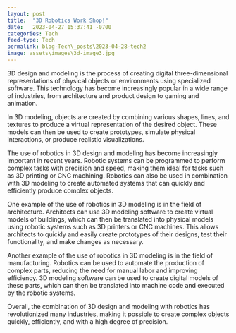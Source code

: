 ```yaml
---
layout: post
title:  "3D Robotics Work Shop!"
date:   2023-04-27 15:37:41 -0700
categories: Tech
feed-type: Tech
permalink: blog-Tech\_posts\2023-04-28-tech2
image: assets\images\3d-image3.jpg
---
```


3D design and modeling is the process of creating digital three-dimensional representations of physical objects or environments using specialized software. This technology has become increasingly popular in a wide range of industries, from architecture and product design to gaming and animation.

In 3D modeling, objects are created by combining various shapes, lines, and textures to produce a virtual representation of the desired object. These models can then be used to create prototypes, simulate physical interactions, or produce realistic visualizations.

The use of robotics in 3D design and modeling has become increasingly important in recent years. Robotic systems can be programmed to perform complex tasks with precision and speed, making them ideal for tasks such as 3D printing or CNC machining. Robotics can also be used in combination with 3D modeling to create automated systems that can quickly and efficiently produce complex objects.

One example of the use of robotics in 3D modeling is in the field of architecture. Architects can use 3D modeling software to create virtual models of buildings, which can then be translated into physical models using robotic systems such as 3D printers or CNC machines. This allows architects to quickly and easily create prototypes of their designs, test their functionality, and make changes as necessary.

Another example of the use of robotics in 3D modeling is in the field of manufacturing. Robotics can be used to automate the production of complex parts, reducing the need for manual labor and improving efficiency. 3D modeling software can be used to create digital models of these parts, which can then be translated into machine code and executed by the robotic systems.

Overall, the combination of 3D design and modeling with robotics has revolutionized many industries, making it possible to create complex objects quickly, efficiently, and with a high degree of precision.
